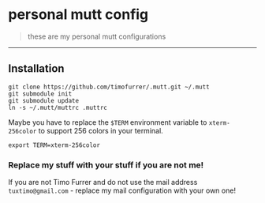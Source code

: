 # personal mutt config
> these are my personal mutt configurations

***

## Installation

    git clone https://github.com/timofurrer/.mutt.git ~/.mutt
    git submodule init
    git submodule update
    ln -s ~/.mutt/muttrc .muttrc

Maybe you have to replace the `$TERM` environment variable to `xterm-256color` to support 256 colors in your terminal.

    export TERM=xterm-256color

### Replace my stuff with your stuff if you are not me!

If you are not Timo Furrer and do not use the mail address `tuxtimo@gmail.com` - replace my mail configuration with your own one!
